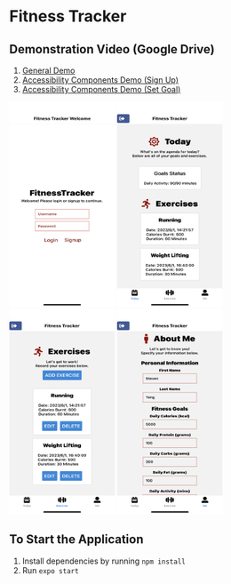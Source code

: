 # Fitness Tracker

## Demonstration Video (Google Drive)
1. [General Demo](https://drive.google.com/file/d/1FGq-mHmBvondh9n7TLoEhYSGoKaIDm0-/view?usp=sharing)
2. [Accessibility Components Demo (Sign Up)](https://drive.google.com/file/d/1CFuGs-uOXBfjPTld-4DhtXXhPu7_5yMK/view?usp=sharing)
3. [Accessibility Components Demo (Set Goal)](https://drive.google.com/file/d/1EsKucb6yz6TTW8tXfjh9zmR-og7HdfBQ/view?usp=sharing)

<p float="left">
  <img src="https://github.com/stevenYang914/Fitness_Tracker/blob/main/images/IMG_7367.PNG?raw=true" width="190" height="370"/>
  <img src="https://github.com/stevenYang914/Fitness_Tracker/blob/main/images/IMG_7368.PNG?raw=true" width="190" height="370"/>
  <img src="https://github.com/stevenYang914/Fitness_Tracker/blob/main/images/IMG_7369.PNG?raw=true" width="190" height="370"/>
  <img src="https://github.com/stevenYang914/Fitness_Tracker/blob/main/images/IMG_7370.PNG?raw=true" width="190" height="370"/>
</p>


## To Start the Application
1. Install dependencies by running `npm install`
2. Run `expo start`
